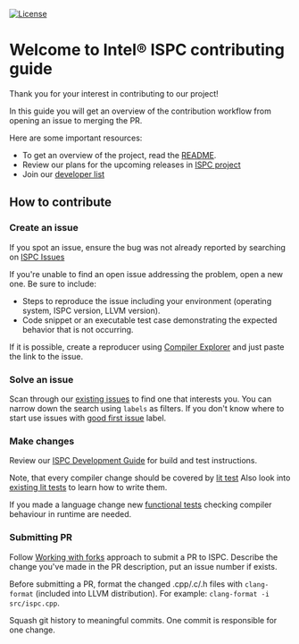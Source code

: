 [![License](https://img.shields.io/github/license/ispc/ispc)](https://github.com/ispc/ispc)

Welcome to Intel® ISPC contributing guide
=========================================

Thank you for your interest in contributing to our project!

In this guide you will get an overview of the contribution workflow from opening an issue to merging the PR.

Here are some important resources:
- To get an overview of the project, read the [README](README.md).
- Review our plans for the upcoming releases in [ISPC project](https://github.com/orgs/ispc/projects/)
- Join our [developer list](https://groups.google.com/g/ispc-dev)

How to contribute
-----------------
### Create an issue

If you spot an issue, ensure the bug was not already reported by searching on [ISPC Issues](https://github.com/ispc/ispc/issues)

If you're unable to find an open issue addressing the problem, open a new one. Be sure to include:
- Steps to reproduce the issue including your environment (operating system, ISPC version, LLVM version).
- Code snippet or an executable test case demonstrating the expected behavior that is not occurring.

If it is possible, create a reproducer using [Compiler Explorer](https://godbolt.org/) and just paste the link to the issue.

### Solve an issue

Scan through our [existing issues](https://github.com/ispc/ispc/issues) to find one that interests you. You can narrow down the search
using `labels` as filters. If you don't know where to start use issues with [good first issue](https://github.com/ispc/ispc/issues?q=is%3Aissue+is%3Aopen+label%3A%22good+first+issue%22)
label.

### Make changes

Review our [ISPC Development Guide](https://github.com/ispc/ispc/wiki/ISPC-Development-Guide) for build and test instructions.

Note, that every compiler change should be covered by [lit test](https://github.com/ispc/ispc/wiki/ISPC-Development-Guide#ISPC_lit_tests)
Also look into [existing lit tests](https://github.com/ispc/ispc/tree/main/tests/lit-tests) to learn how to write them.

If you made a language change new [functional tests](https://github.com/ispc/ispc/tree/main/tests) checking compiler behaviour in runtime are needed.

### Submitting PR

Follow [Working with forks](https://docs.github.com/en/pull-requests/collaborating-with-pull-requests/working-with-forks) approach to submit a PR to ISPC.
Describe the change you've made in the PR description, put an issue number if exists.

Before submitting a PR, format the changed .cpp/.c/.h files with `clang-format` (included into LLVM distribution). For example:
`clang-format -i src/ispc.cpp`.

Squash git history to meaningful commits. One commit is responsible for one change.
